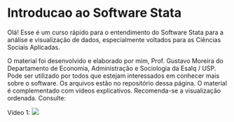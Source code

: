 # Introducao ao Software Stata

Olá! Esse é um curso rápido para o entendimento do Software Stata para a análise e visualização de dados, especialmente voltados para as Ciências Sociais Aplicadas.

O material foi desenvolvido e elaborado por mim, Prof. Gustavo Moreira do Departamento de Economia, Administração e Sociologia da Esalq / USP. Pode ser utilizado por todos que estejam interessados em conhecer mais sobre o software. Os arquivos estão no repositório dessa página. O material é complementado com vídeos explicativos. Recomenda-se a visualização ordenada. Consulte:

Vídeo 1: 
[![](https://markdown-videos-api.jorgenkh.no/youtube/PLHn1O-kSjrdZozMVbnv0I-19_tlINf3yd)](https://www.youtube.com/playlist?list=PLHn1O-kSjrdZozMVbnv0I-19_tlINf3yd)

